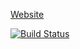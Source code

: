 [Website](http://mileagetrack.herokuapp.com/)

[![Build Status](https://api.travis-ci.org/samuelhug/mileagetrack_angular.png)](https://api.travis-ci.org/samuelhug/mileagetrack_angular)
